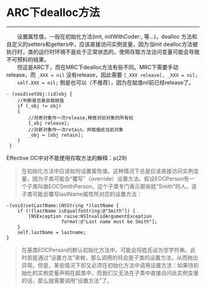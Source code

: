 # ARC下dealloc方法
---

&emsp;&emsp;设置属性值，一般在初始化方法(init, initWithCoder:, 等…)，dealloc 方法和自定义的setters和getters中，应该直接访问实例变量，因为当init dealloc方法被执行时，类的运行时环境不是处于正常状态的，使用存取方法访问变量可能会导致不可预料的结果。  
&emsp;&emsp;但这是ARC下，而在MRC下dealloc方法有些不同。MRC下需要手动release，而 `_XXX = nil` 没有release，因此需要 `[_XXX release], _XXX = nil;`  
&emsp;&emsp;`self.XXX = nil;` 倒是也可以（不推荐），因为在赋值nil前已经release了。  
  
	- (void)setObj:(id)obj {  
     	//判断是否是自我赋值
     	if (_obj != obj)
     	{
         	//对原对象作一次release,释放对旧对象的所有权
         	[_obj release];
         	//对新对象作一次retain，并赋值给当前对象
         	_obj = [obj retain];
     	}
	 }
Effective OC中对不能使用存取方法的解释：p(29)  
>在初始化方法中应该如何设置属性值。这种情况下总是应该直接访问实例变量，因为子类可能会“覆写”（override）设置方法。假设EOCPerson有一个子类叫做EOCSmithPerson，这个子类专门表示那些姓“Smith”的人。该子类可能会覆写lastName属性所对应的设置方法：  
  
	-(void)setLastName:(NSString *)lastName {
		if (![lastName isEqualToString:@"Smith"]) {
			[NSException raise:NSInvalidArgumentException  
						format:@"Last name must be Smith"];
		}
		self.lastName = lastname;
	}
>在基类EOCPerson的默认初始化方法中，可能会将姓氏设为空字符串。此时若是通过“设置方法”来做，那么调用的将会是子类的设置方法，从而抛出异常。但是，某些情况下却又必须在初始化方法中调用设置方法：如果待初始化的实例变量声明在超类中，而我们又无法在子类中直接访问此实例变量的话，那么就需要调用“设置方法”了。